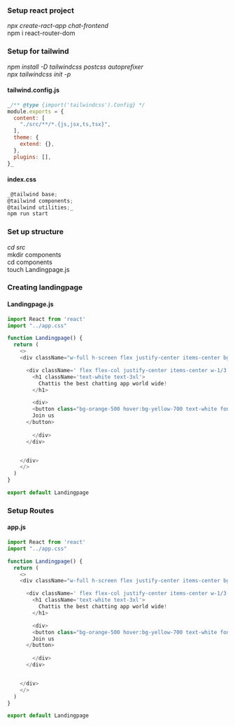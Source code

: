 ### Setup react project  
_npx create-ract-app chat-frontend_  
npm i react-router-dom  

### Setup for tailwind  
_npm install -D tailwindcss postcss autoprefixer_  
_npx tailwindcss init -p_  
#### tailwind.config.js  
```js
_/** @type {import('tailwindcss').Config} */ 
module.exports = {
  content: [
    "./src/**/*.{js,jsx,ts,tsx}",
  ],
  theme: {
    extend: {},
  },
  plugins: [],
}_
```
#### index.css
``` js
_@tailwind base;
@tailwind components;
@tailwind utilities;_  
npm run start
```

### Set up structure  
_cd src_  
mkdir components  
cd components  
touch Landingpage.js  
### Creating landingpage  
#### Landingpage.js  
``` js
import React from 'react'
import "../app.css"

function Landingpage() {
  return (
    <>
    <div className="w-full h-screen flex justify-center items-center bg-blue-300 bg-image overflow-hidden">

      <div className=' flex flex-col justify-center items-center w-1/3 h-2/3 bg-blue-900' style={{borderRadius: "50%", marginTop: "27%", marginLeft: "5%"}}> 
        <h1 className='text-white text-3xl'>
          Chattis the best chatting app world wide! 
        </h1>

        <div>
        <button class="bg-orange-500 hover:bg-yellow-700 text-white font-bold py-2 px-4 rounded-full mt-7">
        Join us
      </button>
      
        </div>
      </div>


    </div>
    </>
  )
}

export default Landingpage
```
### Setup Routes  
#### app.js  
``` js
import React from 'react'
import "../app.css"

function Landingpage() {
  return (
    <>
    <div className="w-full h-screen flex justify-center items-center bg-blue-300 bg-image overflow-hidden">

      <div className=' flex flex-col justify-center items-center w-1/3 h-2/3 bg-blue-900' style={{borderRadius: "50%", marginTop: "27%", marginLeft: "5%"}}> 
        <h1 className='text-white text-3xl'>
          Chattis the best chatting app world wide! 
        </h1>

        <div>
        <button class="bg-orange-500 hover:bg-yellow-700 text-white font-bold py-2 px-4 rounded-full mt-7">
        Join us
      </button>
      
        </div>
      </div>


    </div>
    </>
  )
}

export default Landingpage
```
